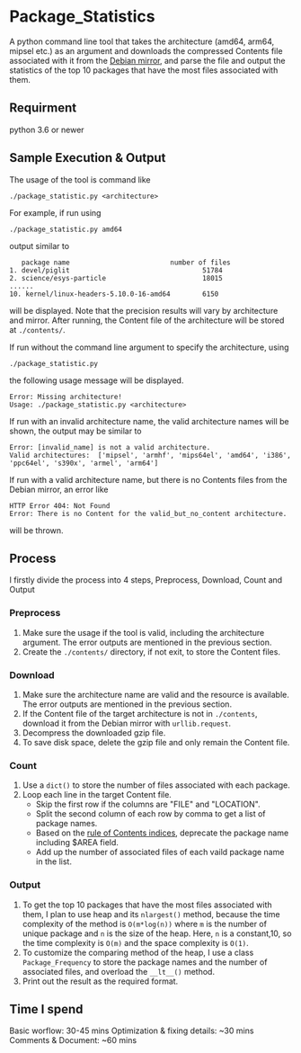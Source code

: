 # Package_Statistics
A python command line tool that takes the architecture (amd64, arm64, mipsel etc.) as an argument and downloads the compressed Contents file associated with it from the [Debian mirror](http://ftp.uk.debian.org/debian/dists/stable/main/), and parse the file and output the statistics of the top 10 packages that have the most files associated with them.
## Requirment
python 3.6 or newer
## Sample Execution & Output
The usage of the tool is command like
```
./package_statistic.py <architecture>
```
For example, if run using
```
./package_statistic.py amd64
```
output similar to
```
   package name                         number of files
1. devel/piglit                                 51784 
2. science/esys-particle                        18015 
......
10. kernel/linux-headers-5.10.0-16-amd64        6150
```
will be displayed. Note that the precision results will vary by architecture and mirror. After running, the Content file of the architecture will be stored at `./contents/`.

If run without the command line argument to specify the architecture, using
```
./package_statistic.py
```
the following usage message will be displayed.
```
Error: Missing architecture!
Usage: ./package_statistic.py <architecture>
```
If run with an invalid architecture name, the valid architecture names will be shown, the output may be similar to
```
Error: [invalid_name] is not a valid architecture.
Valid architectures:  ['mipsel', 'armhf', 'mips64el', 'amd64', 'i386', 'ppc64el', 's390x', 'armel', 'arm64']
```
If run with a valid architecture name, but there is no Contents files from the Debian mirror, an error like
```
HTTP Error 404: Not Found
Error: There is no Content for the valid_but_no_content architecture.
```
will be thrown.
## Process
I firstly divide the process into 4 steps, Preprocess, Download, Count and Output
### Preprocess
1. Make sure the usage if the tool is valid, including the architecture argument. The error outputs are mentioned in the previous section.
2. Create the `./contents/` directory, if not exit, to store the Content files.
### Download
1. Make sure the architecture name are valid and the resource is available. The error outputs are mentioned in the previous section.
2. If the Content file of the target architecture is not in `./contents`, download it from the Debian mirror with `urllib.request`.
3. Decompress the downloaded gzip file.
4. To save disk space, delete the gzip file and only remain the Content file.
### Count
1. Use a `dict()` to store the number of files associated with each package.
2. Loop each line in the target Content file.
   * Skip the first row if the columns are "FILE" and "LOCATION".
   * Split the second column of each row by comma to get a list of package names.
   * Based on the [rule of Contents indices](https://wiki.debian.org/DebianRepository/Format?action=show&redirect=RepositoryFormat#A.22Contents.22_indices), deprecate the package name including $AREA field.
   * Add up the number of associated files of each vaild package name in the list.
### Output
1. To get the top 10 packages that have the most files associated with them, I plan to use heap and its `nlargest()` method, because the time complexity of the method is `O(m*log(n))` where `m` is the number of unique package and `n` is the size of the heap. Here, `n` is a constant,10, so the time complexity is `O(m)` and the space complexity is `O(1)`. 
2. To customize the comparing method of the heap, I use a class `Package_Frequency` to store the package names and the number of associated files, and overload the `__lt__()` method.
3. Print out the result as the required format.

## Time I spend
Basic worflow: 30-45 mins
Optimization & fixing details: ~30 mins
Comments & Document: ~60 mins
